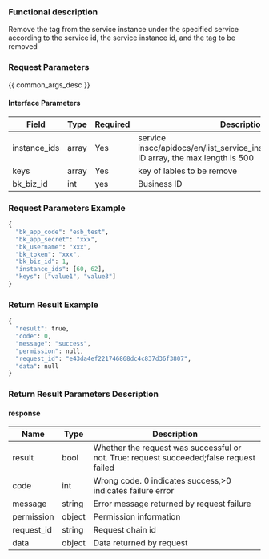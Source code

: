 ### Functional description

Remove the tag from the service instance under the specified service according to the service id, the service instance id, and the tag to be removed

### Request Parameters

{{ common_args_desc }}

#### Interface Parameters

| Field                 | Type      | Required	   | Description                 |
|----------------------|------------|--------|-----------------------|
| instance_ids            | array  | Yes   | service inscc/apidocs/en/list_service_instance_detail.mdtances ID array, the max length is 500 |
| keys            | array  | Yes   | key of lables to be remove |
| bk_biz_id            |  int  |yes   | Business ID |


### Request Parameters Example

```python
{
  "bk_app_code": "esb_test",
  "bk_app_secret": "xxx",
  "bk_username": "xxx",
  "bk_token": "xxx",
  "bk_biz_id": 1,
  "instance_ids": [60, 62],
  "keys": ["value1", "value3"]
}
```

### Return Result Example

```python
{
  "result": true,
  "code": 0,
  "message": "success",
  "permission": null,
  "request_id": "e43da4ef221746868dc4c837d36f3807",
  "data": null
}
```

### Return Result Parameters Description

#### response

| Name| Type| Description|
|---|---|---|
| result | bool |Whether the request was successful or not. True: request succeeded;false request failed|
| code | int |Wrong code. 0 indicates success,>0 indicates failure error|
| message | string |Error message returned by request failure|
| permission    |  object |Permission information    |
| request_id    |  string |Request chain id    |
| data | object |Data returned by request|

